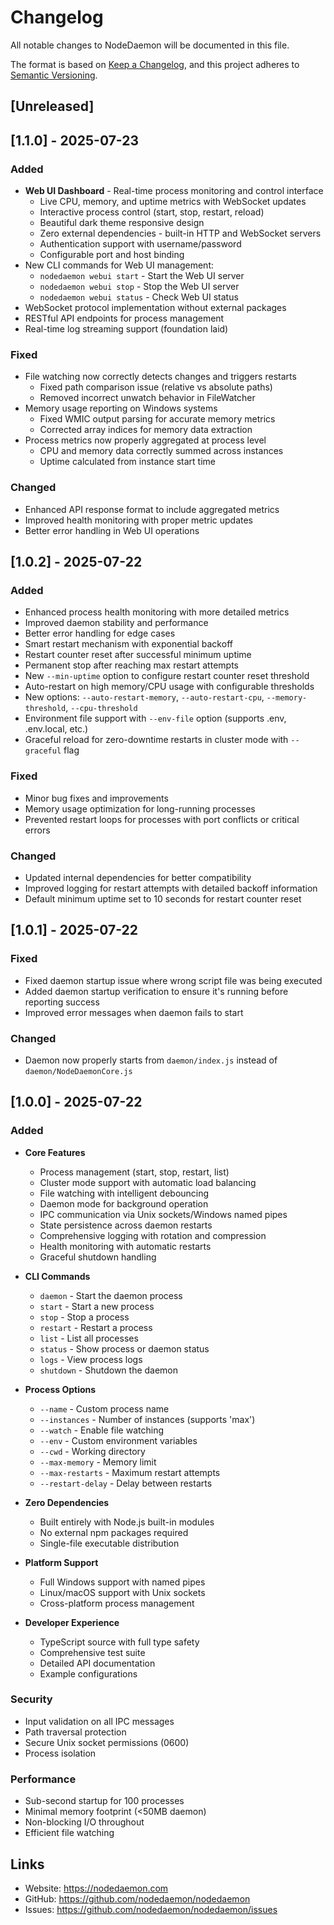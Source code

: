# Changelog

All notable changes to NodeDaemon will be documented in this file.

The format is based on [Keep a Changelog](https://keepachangelog.com/en/1.0.0/),
and this project adheres to [Semantic Versioning](https://semver.org/spec/v2.0.0.html).

## [Unreleased]

## [1.1.0] - 2025-07-23

### Added
- **Web UI Dashboard** - Real-time process monitoring and control interface
  - Live CPU, memory, and uptime metrics with WebSocket updates
  - Interactive process control (start, stop, restart, reload)
  - Beautiful dark theme responsive design
  - Zero external dependencies - built-in HTTP and WebSocket servers
  - Authentication support with username/password
  - Configurable port and host binding
- New CLI commands for Web UI management:
  - `nodedaemon webui start` - Start the Web UI server
  - `nodedaemon webui stop` - Stop the Web UI server  
  - `nodedaemon webui status` - Check Web UI status
- WebSocket protocol implementation without external packages
- RESTful API endpoints for process management
- Real-time log streaming support (foundation laid)

### Fixed
- File watching now correctly detects changes and triggers restarts
  - Fixed path comparison issue (relative vs absolute paths)
  - Removed incorrect unwatch behavior in FileWatcher
- Memory usage reporting on Windows systems
  - Fixed WMIC output parsing for accurate memory metrics
  - Corrected array indices for memory data extraction
- Process metrics now properly aggregated at process level
  - CPU and memory data correctly summed across instances
  - Uptime calculated from instance start time

### Changed
- Enhanced API response format to include aggregated metrics
- Improved health monitoring with proper metric updates
- Better error handling in Web UI operations

## [1.0.2] - 2025-07-22

### Added
- Enhanced process health monitoring with more detailed metrics
- Improved daemon stability and performance
- Better error handling for edge cases
- Smart restart mechanism with exponential backoff
- Restart counter reset after successful minimum uptime
- Permanent stop after reaching max restart attempts
- New `--min-uptime` option to configure restart counter reset threshold
- Auto-restart on high memory/CPU usage with configurable thresholds
- New options: `--auto-restart-memory`, `--auto-restart-cpu`, `--memory-threshold`, `--cpu-threshold`
- Environment file support with `--env-file` option (supports .env, .env.local, etc.)
- Graceful reload for zero-downtime restarts in cluster mode with `--graceful` flag

### Fixed
- Minor bug fixes and improvements
- Memory usage optimization for long-running processes
- Prevented restart loops for processes with port conflicts or critical errors

### Changed
- Updated internal dependencies for better compatibility
- Improved logging for restart attempts with detailed backoff information
- Default minimum uptime set to 10 seconds for restart counter reset

## [1.0.1] - 2025-07-22

### Fixed
- Fixed daemon startup issue where wrong script file was being executed
- Added daemon startup verification to ensure it's running before reporting success
- Improved error messages when daemon fails to start

### Changed
- Daemon now properly starts from `daemon/index.js` instead of `daemon/NodeDaemonCore.js`

## [1.0.0] - 2025-07-22

### Added
- **Core Features**
  - Process management (start, stop, restart, list)
  - Cluster mode support with automatic load balancing
  - File watching with intelligent debouncing
  - Daemon mode for background operation
  - IPC communication via Unix sockets/Windows named pipes
  - State persistence across daemon restarts
  - Comprehensive logging with rotation and compression
  - Health monitoring with automatic restarts
  - Graceful shutdown handling

- **CLI Commands**
  - `daemon` - Start the daemon process
  - `start` - Start a new process
  - `stop` - Stop a process
  - `restart` - Restart a process
  - `list` - List all processes
  - `status` - Show process or daemon status
  - `logs` - View process logs
  - `shutdown` - Shutdown the daemon

- **Process Options**
  - `--name` - Custom process name
  - `--instances` - Number of instances (supports 'max')
  - `--watch` - Enable file watching
  - `--env` - Custom environment variables
  - `--cwd` - Working directory
  - `--max-memory` - Memory limit
  - `--max-restarts` - Maximum restart attempts
  - `--restart-delay` - Delay between restarts

- **Zero Dependencies**
  - Built entirely with Node.js built-in modules
  - No external npm packages required
  - Single-file executable distribution

- **Platform Support**
  - Full Windows support with named pipes
  - Linux/macOS support with Unix sockets
  - Cross-platform process management

- **Developer Experience**
  - TypeScript source with full type safety
  - Comprehensive test suite
  - Detailed API documentation
  - Example configurations

### Security
- Input validation on all IPC messages
- Path traversal protection
- Secure Unix socket permissions (0600)
- Process isolation

### Performance
- Sub-second startup for 100 processes
- Minimal memory footprint (<50MB daemon)
- Non-blocking I/O throughout
- Efficient file watching

## Links

- Website: https://nodedaemon.com
- GitHub: https://github.com/nodedaemon/nodedaemon
- Issues: https://github.com/nodedaemon/nodedaemon/issues